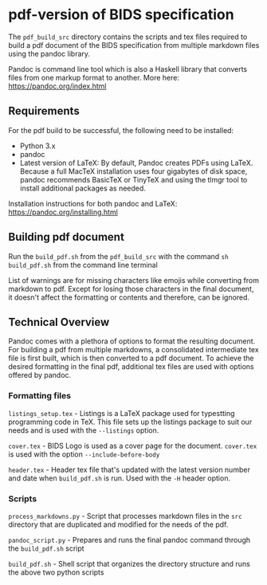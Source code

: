 # pdf-version of BIDS specification 

The `pdf_build_src` directory contains the scripts and tex files required to build a pdf document of the BIDS specification from multiple markdown files using the pandoc library. 

Pandoc is command line tool which is also a Haskell library that converts files from one markup format to another. More here: https://pandoc.org/index.html

## Requirements

For the pdf build to be successful, the following need to be installed: 

- Python 3.x 
- pandoc 
- Latest version of LaTeX: By default, Pandoc creates PDFs using LaTeX. Because a full MacTeX installation uses four gigabytes of disk space, pandoc recommends BasicTeX or TinyTeX and using the tlmgr tool to install additional packages as needed. 

Installation instructions for both pandoc and LaTeX: https://pandoc.org/installing.html

## Building pdf document

Run the `build_pdf.sh` from the `pdf_build_src` with the command `sh build_pdf.sh` from the command line terminal 

List of warnings are for missing characters like emojis while converting from markdown to pdf. Except for losing those characters in the final document, it doesn't affect the formatting or contents and therefore, can be ignored.

## Technical Overview

Pandoc comes with a plethora of options to format the resulting document. For building a pdf from multiple markdowns, a consolidated intermediate tex file is first built, which is then converted to a pdf document. To achieve the desired formatting in the final pdf, additional tex files are used with options offered by pandoc. 

### Formatting files

`listings_setup.tex` -  Listings is a LaTeX package used for typestting programming code in TeX. This file sets up the listings package to suit our needs and is used with the `--listings` option. 

`cover.tex` - BIDS Logo is used as a cover page for the document. `cover.tex` is used with the option `--include-before-body`

`header.tex` - Header tex file that's updated with the latest version number and date when `build_pdf.sh` is run. Used with the `-H` header option. 

### Scripts

`process_markdowns.py` - Script that processes markdown files in the `src` directory that are duplicated and modified for the needs of the pdf. 

`pandoc_script.py` - Prepares and runs the final pandoc command through the `build_pdf.sh` script

`build_pdf.sh` - Shell script that organizes the directory structure and runs the above two python scripts
